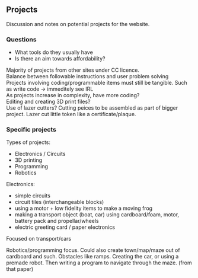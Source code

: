 ## Projects
Discussion and notes on potential projects for the website. 

### Questions
- What tools do they usually have
- Is there an aim towards affordability? 

Majority of projects from other sites under CC licence. <br>
Balance between followable instructions and user problem solving <br>
Projects involving coding/programmable items must still be tangible. Such as write code -> immeditely see IRL <br>
As projects increase in complexity, have more coding? <br>
Editing and creating 3D print files? <br>
Use of lazer cutters? Cutting peices to be assembled as part of bigger project. Lazer cut little token like a certificate/plaque.  <br>

### Specific projects

Types of projects:
* Electronics / Circuits
* 3D printing
* Programming
* Robotics 

Electronics:
- simple circuits
- circuit tiles (interchangeable blocks)
- using a motor + low fidelity items to make a moving frog
- making a transport object (boat, car) using cardboard/foam, motor, battery pack and propellar/wheels
- electric greeting card / paper electronics

Focused on transport/cars

Robotics/programming focus. Could also create town/map/maze out of cardboard and such. Obstacles like ramps. Creating the car, or using a premade robot. Then writing a program to navigate through the maze. (from that paper)

